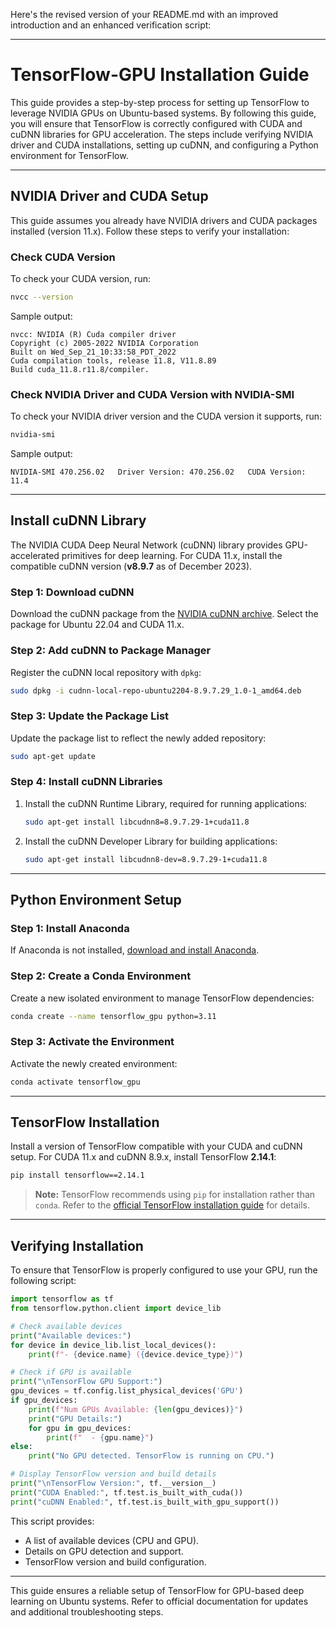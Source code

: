 Here's the revised version of your README.md with an improved introduction and an enhanced verification script:

---

# TensorFlow-GPU Installation Guide

This guide provides a step-by-step process for setting up TensorFlow to leverage NVIDIA GPUs on Ubuntu-based systems. By following this guide, you will ensure that TensorFlow is correctly configured with CUDA and cuDNN libraries for GPU acceleration. The steps include verifying NVIDIA driver and CUDA installations, setting up cuDNN, and configuring a Python environment for TensorFlow.

---

## NVIDIA Driver and CUDA Setup

This guide assumes you already have NVIDIA drivers and CUDA packages installed (version 11.x). Follow these steps to verify your installation:

### Check CUDA Version
To check your CUDA version, run:

```bash
nvcc --version
```

Sample output:
```
nvcc: NVIDIA (R) Cuda compiler driver
Copyright (c) 2005-2022 NVIDIA Corporation
Built on Wed_Sep_21_10:33:58_PDT_2022
Cuda compilation tools, release 11.8, V11.8.89
Build cuda_11.8.r11.8/compiler.
```

### Check NVIDIA Driver and CUDA Version with NVIDIA-SMI
To check your NVIDIA driver version and the CUDA version it supports, run:

```bash
nvidia-smi
```

Sample output:
```
NVIDIA-SMI 470.256.02   Driver Version: 470.256.02   CUDA Version: 11.4
```

---

## Install cuDNN Library

The NVIDIA CUDA Deep Neural Network (cuDNN) library provides GPU-accelerated primitives for deep learning. For CUDA 11.x, install the compatible cuDNN version (**v8.9.7** as of December 2023).

### Step 1: Download cuDNN
Download the cuDNN package from the [NVIDIA cuDNN archive](https://developer.nvidia.com/rdp/cudnn-archive). Select the package for Ubuntu 22.04 and CUDA 11.x.

### Step 2: Add cuDNN to Package Manager
Register the cuDNN local repository with `dpkg`:

```bash
sudo dpkg -i cudnn-local-repo-ubuntu2204-8.9.7.29_1.0-1_amd64.deb
```

### Step 3: Update the Package List
Update the package list to reflect the newly added repository:

```bash
sudo apt-get update
```

### Step 4: Install cuDNN Libraries
1. Install the cuDNN Runtime Library, required for running applications:
   ```bash
   sudo apt-get install libcudnn8=8.9.7.29-1+cuda11.8
   ```

2. Install the cuDNN Developer Library for building applications:
   ```bash
   sudo apt-get install libcudnn8-dev=8.9.7.29-1+cuda11.8
   ```

---

## Python Environment Setup

### Step 1: Install Anaconda
If Anaconda is not installed, [download and install Anaconda](https://www.anaconda.com/products/distribution).

### Step 2: Create a Conda Environment
Create a new isolated environment to manage TensorFlow dependencies:

```bash
conda create --name tensorflow_gpu python=3.11
```

### Step 3: Activate the Environment
Activate the newly created environment:

```bash
conda activate tensorflow_gpu
```

---

## TensorFlow Installation

Install a version of TensorFlow compatible with your CUDA and cuDNN setup. For CUDA 11.x and cuDNN 8.9.x, install TensorFlow **2.14.1**:

```bash
pip install tensorflow==2.14.1
```

> **Note:** TensorFlow recommends using `pip` for installation rather than `conda`. Refer to the [official TensorFlow installation guide](https://www.tensorflow.org/install) for details.

---

## Verifying Installation

To ensure that TensorFlow is properly configured to use your GPU, run the following script:

```python
import tensorflow as tf
from tensorflow.python.client import device_lib

# Check available devices
print("Available devices:")
for device in device_lib.list_local_devices():
    print(f"- {device.name} ({device.device_type})")

# Check if GPU is available
print("\nTensorFlow GPU Support:")
gpu_devices = tf.config.list_physical_devices('GPU')
if gpu_devices:
    print(f"Num GPUs Available: {len(gpu_devices)}")
    print("GPU Details:")
    for gpu in gpu_devices:
        print(f"  - {gpu.name}")
else:
    print("No GPU detected. TensorFlow is running on CPU.")

# Display TensorFlow version and build details
print("\nTensorFlow Version:", tf.__version__)
print("CUDA Enabled:", tf.test.is_built_with_cuda())
print("cuDNN Enabled:", tf.test.is_built_with_gpu_support())
```

This script provides:
- A list of available devices (CPU and GPU).
- Details on GPU detection and support.
- TensorFlow version and build configuration.

---

This guide ensures a reliable setup of TensorFlow for GPU-based deep learning on Ubuntu systems. Refer to official documentation for updates and additional troubleshooting steps.
